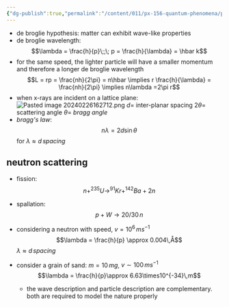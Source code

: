 ```yaml
---
{"dg-publish":true,"permalink":"/content/011/px-156-quantum-phenomena/px-156-a-quantum-phenomena/px-156-b-atomic-stucture/px-156-b3-de-broglie-hypothesis/","noteIcon":"1","created":"2025-08-27T13:14:00.843+01:00","updated":"2024-12-03T17:09:30.000+00:00"}
---
```


- de broglie hypothesis: matter can exhibit wave-like properties
- de broglie wavelength: 
$$\lambda = \frac{h}{p}\;;\; p = \frac{h}{\lambda} = \hbar k$$
- for the same speed, the lighter particle will have a smaller momentum and therefore a longer de broglie wavelength
$$L = rp = \frac{nh}{2\pi} = n\hbar \implies r \frac{h}{\lambda} = \frac{nh}{2\pi} \implies n\lambda =2\pi r$$ 
- when x-rays are incident on a lattice plane:
![Pasted image 20240226162712.png](/img/user/pics/Pasted%20image%2020240226162712.png)
	$d=$ inter-planar spacing
	$2\theta =$ scattering angle
	$\theta=$ *bragg angle*
- *bragg's law*: 
$$n\lambda = 2d\sin\theta$$
for $\lambda \approx d\,spacing$
## neutron scattering
- fission: 
$$n + ^{235}U \to ^{91}Kr + ^{142}Ba + 2n$$
- spallation: 
$$p + W \to 20/30 \,n$$
- considering a neutron with speed, $v=10^{6}\,ms^{-1}$
	$$\lambda = \frac{h}{p} \approx 0.004\,Å$$
	$\lambda \approx d\, spacing$

- consider a grain of sand:
		$m=10\,mg$, $v\sim 100\,ms^{-1}$
	$$\lambda = \frac{h}{p}\approx 6.63\times10^{-34}\,m$$
	- the wave description and particle description are complementary. both are required to model the nature properly